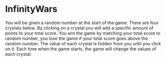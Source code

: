 # InfinityWars
You will be given a random number at the start of the game.
There are four crystals below. By clicking on a crystal you will add a specific
amount of points to your total score.
You win the game by matching your total score to random number, you lose the
game if your total score goes above the random number.
The value of each crystal is hidden from you until you click on it.
Each time when the game starts, the game will change the values of each crystal.